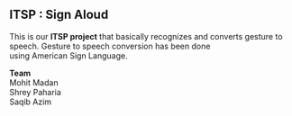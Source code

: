 ## ITSP : Sign Aloud
This is our **ITSP project** that basically recognizes and converts gesture to speech. Gesture to speech conversion has been done<br>
using American Sign Language. 

**Team**<br>
Mohit Madan<br>
Shrey Paharia<br>
Saqib Azim<br>
